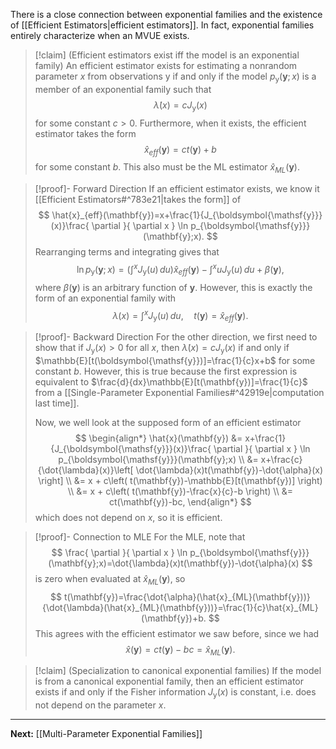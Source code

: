 There is a close connection between exponential families and the existence of [[Efficient Estimators|efficient estimators]]. In fact, exponential families entirely characterize when an MVUE exists.

> [!claim] (Efficient estimators exist iff the model is an exponential family)
> An efficient estimator exists for estimating a nonrandom parameter $x$ from observations $\boldsymbol{\mathsf{y}}$ if and only if the model $p_{\boldsymbol{\mathsf{y}}}(\mathbf{y};x)$ is a member of an exponential family such that
> $$
> \dot{\lambda}(x)=cJ_{\boldsymbol{\mathsf{y}}}(x)
> $$
> for some constant $c>0$. Furthermore, when it exists, the efficient estimator takes the form
> $$
> \hat{x}_{eff}(\mathbf{y})=ct(\mathbf{y})+b
> $$
> for some constant $b$. This also must be the ML estimator $\hat{x}_{ML}(\mathbf{y})$.

> [!proof]- Forward Direction
> If an efficient estimator exists, we know it [[Efficient Estimators#^783e21|takes the form]] of 
> $$
> \hat{x}_{eff}(\mathbf{y})=x+\frac{1}{J_{\boldsymbol{\mathsf{y}}}(x)}\frac{ \partial  }{ \partial x } \ln p_{\boldsymbol{\mathsf{y}}}(\mathbf{y};x).
> $$
> Rearranging terms and integrating gives that
> $$
> \ln p_{\boldsymbol{\mathsf{y}}}(\mathbf{y};x)=\left( \int^{x} J_{\boldsymbol{\mathsf{y}}}(u) \, du  \right) \hat{x}_{eff}(\mathbf{y})-\int^x uJ_{\boldsymbol{\mathsf{y}}}(u) \, du + \beta(\mathbf{y}),
> $$
> where $\beta(\mathbf{y})$ is an arbitrary function of $\mathbf{y}$. However, this is exactly the form of an exponential family with
> $$
> \lambda(x)=\int^{x} J_{\boldsymbol{\mathsf{y}}}(u) \, du,\quad
> t(\mathbf{y})=\hat{x}_{eff}(\mathbf{y}).
> $$

> [!proof]- Backward Direction
> For the other direction, we first need to show that if $J_{\boldsymbol{\mathsf{y}}}(x)>0$ for all $x$, then $\dot{\lambda}(x)=cJ_{\boldsymbol{\mathsf{y}}}(x)$ if and only if $\mathbb{E}[t(\boldsymbol{\mathsf{y}})]=\frac{1}{c}x+b$ for some constant $b$. However, this is true because the first expression is equivalent to $\frac{d}{dx}\mathbb{E}[t(\mathbf{y})]=\frac{1}{c}$ from a [[Single-Parameter Exponential Families#^42919e|computation last time]].
> 
> Now, we well look at the supposed form of an efficient estimator
> $$
> \begin{align*}
> \hat{x}(\mathbf{y})
> &= x+\frac{1}{J_{\boldsymbol{\mathsf{y}}}(x)}\frac{ \partial }{ \partial x } \ln p_{\boldsymbol{\mathsf{y}}}(\mathbf{y};x) \\
> &= x+\frac{c}{\dot{\lambda}(x)}\left[ \dot{\lambda}(x)t(\mathbf{y})-\dot{\alpha}(x) \right] \\
> &= x + c\left( t(\mathbf{y})-\mathbb{E}[t(\mathbf{y})] \right) \\
> &= x + c\left( t(\mathbf{y})-\frac{x}{c}-b \right) \\
> &= ct(\mathbf{y})-bc,
> \end{align*}
> $$
> which does not depend on $x$, so it is efficient.

> [!proof]- Connection to MLE
> For the MLE, note that
> $$
> \frac{ \partial }{ \partial x } \ln p_{\boldsymbol{\mathsf{y}}}(\mathbf{y};x)=\dot{\lambda}(x)t(\mathbf{y})-\dot{\alpha}(x)
> $$
> is zero when evaluated at $\hat{x}_{ML}(\mathbf{y})$, so
> $$
> t(\mathbf{y})=\frac{\dot{\alpha}(\hat{x}_{ML}(\mathbf{y}))}{\dot{\lambda}(\hat{x}_{ML}(\mathbf{y}))}=\frac{1}{c}\hat{x}_{ML}(\mathbf{y})+b.
> $$
> This agrees with the efficient estimator we saw before, since we had
> $$
> \hat{x}(\mathbf{y})=ct(\mathbf{y})-bc=\hat{x}_{ML}(\mathbf{y}).
> $$

> [!claim] (Specialization to canonical exponential families)
> If the model is from a canonical exponential family, then an efficient estimator exists if and only if the Fisher information $J_{\boldsymbol{\mathsf{y}}}(x)$ is constant, i.e. does not depend on the parameter $x$.

---

**Next:** [[Multi-Parameter Exponential Families]]